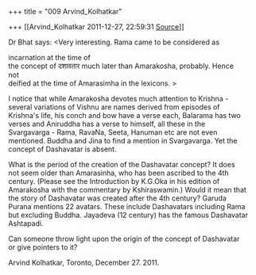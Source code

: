 +++
title = "009 Arvind_Kolhatkar"

+++
[[Arvind_Kolhatkar	2011-12-27, 22:59:31 [Source](https://groups.google.com/g/samskrita/c/LK1DSKjM9Zs)]]



Dr Bhat says: \<Very interesting. Rama came to be considered as  

incarnation at the time of  
the concept of दशावतार much later than Amarakosha, probably. Hence  
not  
deified at the time of Amarasimha in the lexicons. \>  
  

I notice that while Amarakosha devotes much attention to Krishna -  
several variations of Vishnu are names derived from episodes of  
Krishna's life, his conch and bow have a verse each, Balarama has two  
verses and Aniruddha has a verse to himself, all these in the  
Svargavarga - Rama, RavaNa, Seeta, Hanuman etc are not even  
mentioned. Buddha and Jina to find a mention in Svargavarga. Yet the  
concept of Dashavatar is absent.  
  
What is the period of the creation of the Dashavatar concept? It does  
not seem older than Amarasinha, who has been ascribed to the 4th  
century. (Please see the Introduction by K.G.Oka in his edition of  
Amarakosha with the commentary by Kshiraswamin.) Would it mean that  
the story of Dashavatar was created after the 4th century? Garuda  
Purana mentions 22 avatars. These include Dashavatars including Rama  
but excluding Buddha. Jayadeva (12 century) has the famous Dashavatar  
Ashtapadi.  
  
Can someone throw light upon the origin of the concept of Dashavatar  
or give pointers to it?  
  
Arvind Kolhatkar, Toronto, December 27. 2011.  
  

